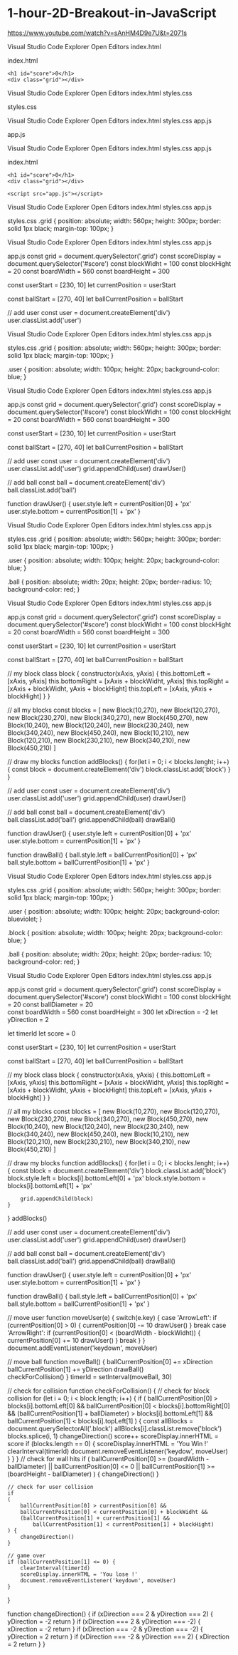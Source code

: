 # 1-hour-2D-Breakout-in-JavaScript

https://www.youtube.com/watch?v=sAnHM4D9e7U&t=2071s 

Visual Studio Code
Explorer
Open Editors
index.html

index.html
<!DOCTYPE html>
<html lang="en">
<head>
    <meta charset="UTF-8">
    <meta name="viewport" content="width=device-width, initial-scale=1.0">
    <title>2D Breakout Game</title>
    <link rel="stylesheet" href="styles.css"
</head>
<body>
    
    <h1 id="score">0</h1>
    <div class="grid"></div>

</body>
</html>

Visual Studio Code
Explorer
Open Editors
index.html
styles.css

styles.css

Visual Studio Code
Explorer
Open Editors
index.html
styles.css
app.js

app.js

Visual Studio Code
Explorer
Open Editors
index.html
styles.css
app.js

index.html
<!DOCTYPE html>
<html lang="en">
<head>
    <meta charset="UTF-8">
    <meta name="viewport" content="width=device-width, initial-scale=1.0">
    <title>2D Breakout Game</title>
    <link rel="stylesheet" href="styles.css"
</head>
<body>
    
    <h1 id="score">0</h1>
    <div class="grid"></div>

    <script src="app.js"></script>

</body>
</html>

Visual Studio Code
Explorer
Open Editors
index.html
styles.css
app.js

styles.css
.grid {
    position: absolute;
    width: 560px;
    height: 300px;
    border: solid 1px black;
    margin-top: 100px;
}

Visual Studio Code
Explorer
Open Editors
index.html
styles.css
app.js

app.js
const grid = document.querySelector('.grid')
const scoreDisplay = document.querySelector('#score')
const blockWidht = 100
const blockHight = 20
const boardWidth = 560
const boardHeight = 300

const userStart = [230, 10]
let currentPosition = userStart

const ballStart = [270, 40]
let ballCurrentPosition = ballStart

// add user
const user = document.createElement('div')
user.classList.add('user')

Visual Studio Code
Explorer
Open Editors
index.html
styles.css
app.js

styles.css
.grid {
    position: absolute;
    width: 560px;
    height: 300px;
    border: solid 1px black;
    margin-top: 100px;
}

.user {
    position: absolute;
    width: 100px;
    height: 20px;
    background-color: blue;
}

Visual Studio Code
Explorer
Open Editors
index.html
styles.css
app.js

app.js
const grid = document.querySelector('.grid')
const scoreDisplay = document.querySelector('#score')
const blockWidht = 100
const blockHight = 20
const boardWidth = 560
const boardHeight = 300

const userStart = [230, 10]
let currentPosition = userStart

const ballStart = [270, 40]
let ballCurrentPosition = ballStart

// add user
const user = document.createElement('div')
user.classList.add('user')
grid.appendChild(user)
drawUser()

// add ball
const ball = document.createElement('div')
ball.classList.add('ball')

function drawUser() {
    user.style.left = currentPosition[0] + 'px'
    user.style.bottom = currentPosition[1] + 'px'
}


Visual Studio Code
Explorer
Open Editors
index.html
styles.css
app.js

styles.css
.grid {
    position: absolute;
    width: 560px;
    height: 300px;
    border: solid 1px black;
    margin-top: 100px;
}

.user {
    position: absolute;
    width: 100px;
    height: 20px;
    background-color: blue;
}

.ball {
    position: absolute;
    width: 20px;
    height: 20px;
    border-radius: 10;
    background-color: red;
}

Visual Studio Code
Explorer
Open Editors
index.html
styles.css
app.js

app.js
const grid = document.querySelector('.grid')
const scoreDisplay = document.querySelector('#score')
const blockWidht = 100
const blockHight = 20
const boardWidth = 560
const boardHeight = 300

const userStart = [230, 10]
let currentPosition = userStart

const ballStart = [270, 40]
let ballCurrentPosition = ballStart

// my block
class block {
    constructor(xAxis, yAxis) {
        this.bottomLeft = [xAxis, yAxis]
        this.bottomRight = [xAxis + blockWidht, yAxis] 
        this.topRight = [xAxis + blockWidht, yAxis + blockHight]
        this.topLeft = [xAxis, yAxis + blockHight]
    }
}

// all my blocks
const blocks = [
    new Block(10,270),
    new Block(120,270),
    new Block(230,270),
    new Block(340,270),
    new Block(450,270),
    new Block(10,240),
    new Block(120,240),
    new Block(230,240),
    new Block(340,240),
    new Block(450,240),
    new Block(10,210),
    new Block(120,210),
    new Block(230,210),
    new Block(340,210),
    new Block(450,210)
]

// draw my blocks
function addBlocks() {
    for(let i = 0; i < blocks.lenght; i++) {
        const block = document.createElement('div')
        block.classList.add('block')
    }
}

// add user
const user = document.createElement('div')
user.classList.add('user')
grid.appendChild(user)
drawUser()

// add ball
const ball = document.createElement('div')
ball.classList.add('ball')
grid.appendChild(ball)
drawBall()

function drawUser() {
    user.style.left = currentPosition[0] + 'px'
    user.style.bottom = currentPosition[1] + 'px'
}

function drawBall() {
    ball.style.left = ballCurrentPosition[0] + 'px'
    ball.style.bottom = ballCurrentPosition[1] + 'px'
}

Visual Studio Code
Explorer
Open Editors
index.html
styles.css
app.js

styles.css
.grid {
    position: absolute;
    width: 560px;
    height: 300px;
    border: solid 1px black;
    margin-top: 100px;
}

.user {
    position: absolute;
    width: 100px;
    height: 20px;
    background-color: blueviolet;
}

.block {
    position: absolute;
    width: 100px;
    height: 20px;
    background-color: blue;
}

.ball {
    position: absolute;
    width: 20px;
    height: 20px;
    border-radius: 10;
    background-color: red;
}

Visual Studio Code
Explorer
Open Editors
index.html
styles.css
app.js

app.js
const grid = document.querySelector('.grid')
const scoreDisplay = document.querySelector('#score')
const blockWidht = 100
const blockHight = 20
const ballDiameter = 20       
const boardWidth = 560
const boardHeight = 300
let xDirection = -2
let yDirection = 2

let timerId
let score = 0

const userStart = [230, 10]
let currentPosition = userStart

const ballStart = [270, 40]
let ballCurrentPosition = ballStart

// my block
class block {
    constructor(xAxis, yAxis) {
        this.bottomLeft = [xAxis, yAxis]
        this.bottomRight = [xAxis + blockWidht, yAxis] 
        this.topRight = [xAxis + blockWidht, yAxis + blockHight]
        this.topLeft = [xAxis, yAxis + blockHight]
    }
}

// all my blocks
const blocks = [
    new Block(10,270),
    new Block(120,270),
    new Block(230,270),
    new Block(340,270),
    new Block(450,270),
    new Block(10,240),
    new Block(120,240),
    new Block(230,240),
    new Block(340,240),
    new Block(450,240),
    new Block(10,210),
    new Block(120,210),
    new Block(230,210),
    new Block(340,210),
    new Block(450,210)
]

// draw my blocks
function addBlocks() {
    for(let i = 0; i < blocks.lenght; i++) {
        const block = document.createElement('div')
        block.classList.add('block')
        block.style.left = blocks[i].bottomLeft[0] + 'px'
        block.style.bottom = blocks[i].bottomLeft[1] + 'px'

        grid.appendChild(block)
    }
}
addBlocks()

// add user
const user = document.createElement('div')
user.classList.add('user')
grid.appendChild(user)
drawUser()

// add ball
const ball = document.createElement('div')
ball.classList.add('ball')
grid.appendChild(ball)
drawBall()

function drawUser() {
    user.style.left = currentPosition[0] + 'px'
    user.style.bottom = currentPosition[1] + 'px'
}

function drawBall() {
    ball.style.left = ballCurrentPosition[0] + 'px'
    ball.style.bottom = ballCurrentPosition[1] + 'px'
}

// move user
function moveUser(e) {
    switch(e.key) {
        case 'ArrowLeft': 
            if (currentPosition[0] > 0) {
                currentPosition[0] -= 10
                drawUser()
            }
            break
        case 'ArrowRight':
            if (currentPosition[0] < (boardWidth - blockWidht)) {
                currentPosition[0] += 10
                drawUser()
            }
            break
    }
}
document.addEventListener('keydown', moveUser)

// move ball
function moveBall() {
    ballCurrentPosition[0] += xDirection
    ballCurrentPosition[1] += yDirection
    drawBall()  
    checkForCollision()
}
timerId = setInterval(moveBall, 30)

// check for collision
function checkForCollision() {
    // check for block collision
    for (let i = 0; i < block.length; i++) {
        if
        (
            ballCurrentPosition[0] > blocks[i].bottomLeft[0] && 
            ballCurrentPosition[0] < blocks[i].bottomRight[0] &&
            (ballCurrentPosition[1] + ballDiameter) > blocks[i].bottomLeft[1] &&
            ballCurrentPosition[1] < blocks[i].topLeft[1]
        ) {
            const allBlocks = document.querySelectorAll('.block')
            allBlocks[i].classList.remove('block')
            blocks.splice(i, 1)
            changeDirection()
            score++
            scoreDisplay.innerHTML = score
            if (blocks.length == 0) {
                scoreDisplay.innerHTML = 'You Win !'
                clearInterval(timerId)
                document.removeEventListener('keydow', moveUser)
            }
        }
    }
    // check for wall hits
    if
    (
        ballCurrentPosition[0] >= (boardWidth - ballDiameter) || 
        ballCurrentPosition[0] <= 0 || 
        ballCurrentPosition[1] >= (boardHeight - ballDiameter)
    ) {
        changeDirection()
    }

    // check for user collision
    if
    (
        ballCurrentPosition[0] > currentPosition[0] &&
        ballCurrentPosition[0] < currentPosition[0] + blockWidht &&
        (ballCurrentPosition[1] + currentPosition[1] && 
            ballCurrentPosition[1] < currentPosition[1] + blockHight)
    ) {
        changeDirection()
    }

    // game over
    if (ballCurrentPosition[1] <= 0) {
        clearInterval(timerId)
        scoreDisplay.innerHTML = 'You lose !'
        document.removeEventListener('keydown', moveUser)
    }
}

function changeDirection() {
    if (xDirection === 2 & yDirection === 2) {
        yDirection = -2
        return
    }
    if (xDirection === 2 & yDirection === -2) {
        xDirection = -2
        return
    }
    if (xDirection === -2 & yDirection === -2) {
        yDirection = 2
        return
    }
    if (xDirection === -2 & yDirection === 2) {
        xDirection = 2
        return
    }
}


